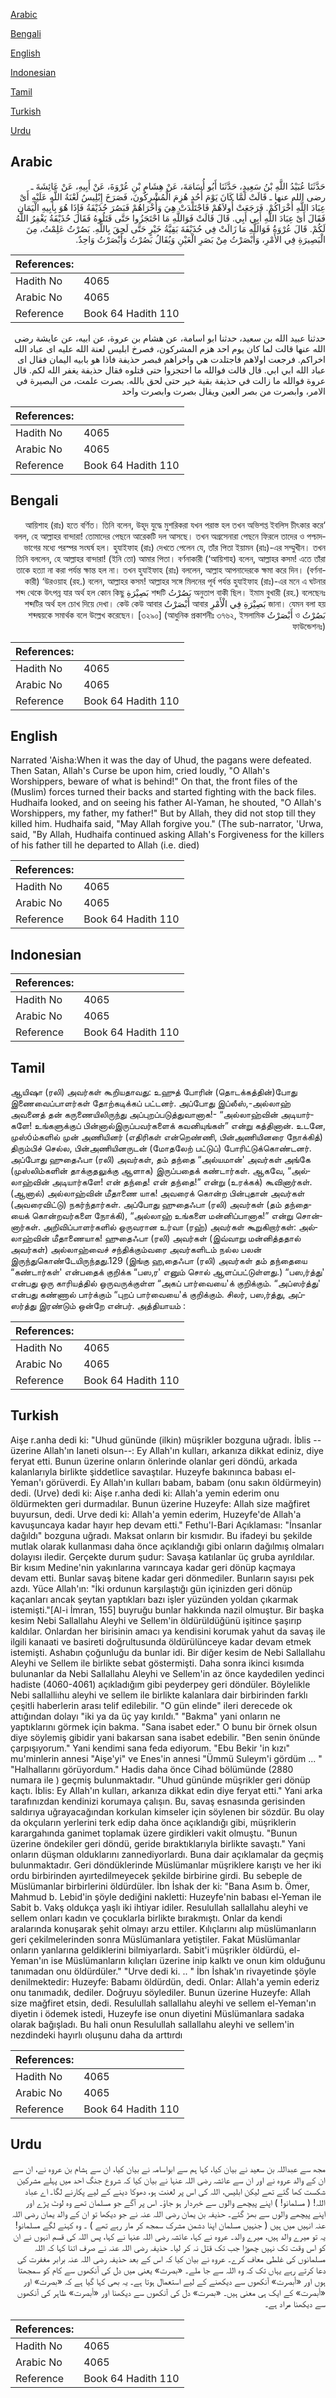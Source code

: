 [Arabic](#arabic)

[Bengali](#bengali)

[English](#english)

[Indonesian](#indonesian)

[Tamil](#tamil)

[Turkish](#turkish)

[Urdu](#urdu)

## Arabic


<div dir="rtl" lang="ar" style={{fontSize:'larger',backgroundColor:'#f8f9fa',padding:20}}>
حَدَّثَنَا عُبَيْدُ اللَّهِ بْنُ سَعِيدٍ، حَدَّثَنَا أَبُو أُسَامَةَ، عَنْ هِشَامِ بْنِ عُرْوَةَ، عَنْ أَبِيهِ، عَنْ عَائِشَةَ ـ رضى الله عنها ـ قَالَتْ لَمَّا كَانَ يَوْمَ أُحُدٍ هُزِمَ الْمُشْرِكُونَ، فَصَرَخَ إِبْلِيسُ لَعْنَةُ اللَّهِ عَلَيْهِ أَىْ عِبَادَ اللَّهِ أُخْرَاكُمْ‏.‏ فَرَجَعَتْ أُولاَهُمْ فَاجْتَلَدَتْ هِيَ وَأُخْرَاهُمْ فَبَصُرَ حُذَيْفَةُ فَإِذَا هُوَ بِأَبِيهِ الْيَمَانِ فَقَالَ أَىْ عِبَادَ اللَّهِ أَبِي أَبِي‏.‏ قَالَ قَالَتْ فَوَاللَّهِ مَا احْتَجَزُوا حَتَّى قَتَلُوهُ فَقَالَ حُذَيْفَةُ يَغْفِرُ اللَّهُ لَكُمْ‏.‏ قَالَ عُرْوَةُ فَوَاللَّهِ مَا زَالَتْ فِي حُذَيْفَةَ بَقِيَّةُ خَيْرٍ حَتَّى لَحِقَ بِاللَّهِ‏.‏ بَصُرْتُ عَلِمْتُ، مِنَ الْبَصِيرَةِ فِي الأَمْرِ، وَأَبْصَرْتُ مِنْ بَصَرِ الْعَيْنِ وَيُقَالُ بَصُرْتُ وَأَبْصَرْتُ وَاحِدٌ‏.‏
</div>
<div style={{backgroundColor:'#f8f9fa',padding:20, marginBottom: 10}}><table> <thead> <tr> <th>References:</th> <th></th> </tr> </thead> <tbody><tr><td>Hadith No</td><td>4065</td></tr><tr><td>Arabic No</td><td>4065</td></tr><tr><td>Reference</td><td>Book 64 Hadith 110</td></tr></tbody></table></div>


<div dir="rtl" lang="ar" style={{fontSize:'larger',backgroundColor:'#f8f9fa',padding:20}}>
حدثنا عبيد الله بن سعيد، حدثنا ابو اسامة، عن هشام بن عروة، عن ابيه، عن عايشة رضى الله عنها قالت لما كان يوم احد هزم المشركون، فصرخ ابليس لعنة الله عليه اى عباد الله اخراكم. فرجعت اولاهم فاجتلدت هي واخراهم فبصر حذيفة فاذا هو بابيه اليمان فقال اى عباد الله ابي ابي. قال قالت فوالله ما احتجزوا حتى قتلوه فقال حذيفة يغفر الله لكم. قال عروة فوالله ما زالت في حذيفة بقية خير حتى لحق بالله. بصرت علمت، من البصيرة في الامر، وابصرت من بصر العين ويقال بصرت وابصرت واحد
</div>
<div style={{backgroundColor:'#f8f9fa',padding:20, marginBottom: 10}}><table> <thead> <tr> <th>References:</th> <th></th> </tr> </thead> <tbody><tr><td>Hadith No</td><td>4065</td></tr><tr><td>Arabic No</td><td>4065</td></tr><tr><td>Reference</td><td>Book 64 Hadith 110</td></tr></tbody></table></div>

## Bengali


<div dir="rtl" lang="bn" style={{fontSize:'larger',backgroundColor:'#f8f9fa',padding:20}}>
‘আয়িশাহ (রাঃ) হতে বর্ণিত। তিনি বলেন, উহূদ যুদ্ধে মুশরিকরা যখন পরাস্ত হল তখন অভিশপ্ত ইবলিস চীৎকার করে বলল, হে আল্লাহর বান্দারা! তোমাদের পেছনে আরেকটি দল আসছে। তখন অগ্রসেনারা পেছনে ফিরলে তাদের ও পশ্চাদভাগের মধ্যে পরস্পর সংঘর্ষ হল। হুযাইফাহ (রাঃ) দেখতে পেলেন যে, তাঁর পিতা ইয়ামন (রাঃ)-এর সম্মুখীন। তখন তিনি বললেন, হে আল্লাহর বান্দারা! (ইনি তো) আমার পিতা। বর্ণনাকারী (‘আয়িশাহ) বলেন, আল্লাহর কসম! এতে তাঁরা তাকে হত্যা না করা পর্যন্ত ক্ষান্ত হল না। তখন হুযাইফাহ (রাঃ) বললেন, আল্লাহ আপনাদেরকে ক্ষমা করে দিন। (বর্ণনাকারী) ‘উরওয়াহ (রহ.) বলেন, আল্লাহর কসম! আল্লাহর সঙ্গে মিলনের পূর্ব পর্যন্ত হুযাইফাহ (রাঃ)-এর মনে এ ঘটনার অনুতাপ বাকী ছিল। ইমাম বুখারী (রহ.) বলেছেনঃ بَصُرْتُ শব্দটি بَصِيْرَةِ শব্দ থেকে উৎপন্ন যার অর্থ হল কোন কিছু জানা। যেমন বলা হয় بَصِيْرَةِ فِي الْأَمْرِ আবার أَبْصَرْتُ শব্দটির অর্থ হল চোখ দিয়ে দেখা। কেউ কেউ আবার بَصُرْتُ ও أَبْصَرْتُ শব্দদ্বয়কে সমার্থক বলে উল্লেখ করেছেন। [৩২৯০] (আধুনিক প্রকাশনীঃ ৩৭৬২, ইসলামিক ফাউন্ডেশনঃ)
</div>
<div style={{backgroundColor:'#f8f9fa',padding:20, marginBottom: 10}}><table> <thead> <tr> <th>References:</th> <th></th> </tr> </thead> <tbody><tr><td>Hadith No</td><td>4065</td></tr><tr><td>Arabic No</td><td>4065</td></tr><tr><td>Reference</td><td>Book 64 Hadith 110</td></tr></tbody></table></div>

## English


<div dir="ltr" lang="en" style={{fontSize:'larger',backgroundColor:'#f8f9fa',padding:20}}>
Narrated 'Aisha:When it was the day of Uhud, the pagans were defeated. Then Satan, Allah's Curse be upon him, cried loudly, "O Allah's Worshippers, beware of what is behind!" On that, the front files of the (Muslim) forces turned their backs and started fighting with the back files. Hudhaifa looked, and on seeing his father Al-Yaman, he shouted, "O Allah's Worshippers, my father, my father!" But by Allah, they did not stop till they killed him. Hudhaifa said, "May Allah forgive you." (The sub-narrator, 'Urwa, said, "By Allah, Hudhaifa continued asking Allah's Forgiveness for the killers of his father till he departed to Allah (i.e. died)
</div>
<div style={{backgroundColor:'#f8f9fa',padding:20, marginBottom: 10}}><table> <thead> <tr> <th>References:</th> <th></th> </tr> </thead> <tbody><tr><td>Hadith No</td><td>4065</td></tr><tr><td>Arabic No</td><td>4065</td></tr><tr><td>Reference</td><td>Book 64 Hadith 110</td></tr></tbody></table></div>

## Indonesian


<div dir="ltr" lang="id" style={{fontSize:'larger',backgroundColor:'#f8f9fa',padding:20}}>

</div>
<div style={{backgroundColor:'#f8f9fa',padding:20, marginBottom: 10}}><table> <thead> <tr> <th>References:</th> <th></th> </tr> </thead> <tbody><tr><td>Hadith No</td><td>4065</td></tr><tr><td>Arabic No</td><td>4065</td></tr><tr><td>Reference</td><td>Book 64 Hadith 110</td></tr></tbody></table></div>

## Tamil


<div dir="ltr" lang="ta" style={{fontSize:'larger',backgroundColor:'#f8f9fa',padding:20}}>
ஆயிஷா (ரலி) அவர்கள் கூறியதாவது: உஹுத் போரின் (தொடக்கத்தின்)போது இணைவைப்பாளர்கள் தோற்கடிக்கப் பட்டனர். அப்போது இப்லீஸ்,-அல்லாஹ் அவனைத் தன் கருணையிலிருந்து அப்புறப்படுத்துவானாக!- “அல்லாஹ்வின் அடியார்களே! உங்களுக்குப் பின்னால்இருப்பவர்களைக் கவனியுங்கள்” என்று கத்தினான். உடனே, முஸ்óம்களில் முன் அணியினர் (எதிரிகள் என்றெண்ணி, பின்அணியினரை நோக்கித்) திரும்பிச் செல்ல, பின்அணியினருடன் (மோதலேற் பட்டுப்) போரிட்டுக்கொண்டனர். அப்போது ஹுதைஃபா (ரலி) அவர்கள், தம் தந்தை “அல்யமான்' அவர்கள் அங்கே (முஸ்லிம்களின் தாக்குதலுக்கு ஆளாக) இருப்பதைக் கண்டார்கள். ஆகவே, “அல்லாஹ்வின் அடியார்களே! என் தந்தை! என் தந்தை!” என்று (உரக்கக்) கூவினார்கள். (ஆனால்) அல்லாஹ்வின் மீதாணை யாக! அவரைக் கொன்ற பின்புதான் அவர்கள் (அவரைவிட்டு) நகர்ந்தார்கள். அப்போது ஹுதைஃபா (ரலி) அவர்கள் (தம் தந்தையைக் கொன்றவர்களை நோக்கி), “அல்லாஹ் உங்களை மன்னிப்பானாக!” என்று சொன்னார்கள். அறிவிப்பாளர்களில் ஒருவரான உர்வா (ரஹ்) அவர்கள் கூறுகிறார்கள்: அல்லாஹ்வின் மீதாணையாக! ஹுதைஃபா (ரலி) அவர்கள் (இவ்வாறு மன்னித்ததால் அவர்கள்) அல்லாஹ்வைச் சந்திக்கும்வரை அவர்களிடம் நல்ல பலன் இருந்துகொண்டேயிருந்தது.129 (இங்கு ஹ‚தைஃபா (ரலி) அவர்கள் தம் தந்தையை “கண்டார்கள்' என்பதைக் குறிக்க “பஸ‚ர' எனும் சொல் ஆளப்பட்டுள்ளது.) “பஸ‚ர்த்து' என்பது ஒரு காரியத்தில் ஒருவருக்குள்ள “அகப் பார்வையை'க் குறிக்கும். “அப்ஸர்த்து' என்பது கண்ணால் பார்க்கும் “புறப் பார்வையை'க் குறிக்கும். சிலர், பஸ‚ர்த்து, அப்ஸர்த்து இரண்டும் ஒன்றே என்பர். அத்தியாயம் :
</div>
<div style={{backgroundColor:'#f8f9fa',padding:20, marginBottom: 10}}><table> <thead> <tr> <th>References:</th> <th></th> </tr> </thead> <tbody><tr><td>Hadith No</td><td>4065</td></tr><tr><td>Arabic No</td><td>4065</td></tr><tr><td>Reference</td><td>Book 64 Hadith 110</td></tr></tbody></table></div>

## Turkish


<div dir="ltr" lang="tr" style={{fontSize:'larger',backgroundColor:'#f8f9fa',padding:20}}>
Aişe r.anha dedi ki: "Uhud gününde (ilkin) müşrikler bozguna uğradı. İblis --üzerine Allah'ın Ianeti olsun--: Ey Allah'ın kulları, arkanıza dikkat ediniz, diye feryat etti. Bunun üzerine onların önlerinde olanlar geri döndü, arkada kalanlarıyla birlikte şiddetlice savaştılar. Huzeyfe bakınınca babası el-Yeman'ı görüverdi. Ey Allah'ın kulları babam, babam (onu sakın öldürmeyin) dedi. (Urve) dedi ki: Aişe r.anha dedi ki: Allah'a yemin ederim onu öldürmekten geri durmadılar. Bunun üzerine Huzeyfe: Allah size mağfiret buyursun, dedi. Urve dedi ki: Allah'a yemin ederim, Huzeyfe'de Allah'a kavuşuncaya kadar hayır hep devam etti." Fethu'l-Bari Açıklaması: "İnsanlar dağıldı" bozguna uğradı. Maksat onların bir kısmıdır. Bu ifadeyi bu şekilde mutlak olarak kullanması daha önce açıklandığı gibi onların dağılmış olmaları dolayısı iledir. Gerçekte durum şudur: Savaşa katılanlar üç gruba ayrıldılar. Bir kısım Medine'nin yakınlarına varıncaya kadar geri dönüp kaçmaya devam etti. Bunlar savaş bitene kadar geri dönmediler. Bunların sayısı pek azdı. Yüce Allah'ın: "İki ordunun karşılaştığı gün içinizden geri dönüp kaçanları ancak şeytan yaptıkları bazı işler yüzünden yoldan çıkarmak istemişti."[Al-i İmran, 155] buyruğu bunlar hakkında nazil olmuştur. Bir başka kesim Nebi Sallallahu Aleyhi ve Sellem'in öldürüldüğünü işitince şaşırıp kaldılar. Onlardan her birisinin amacı ya kendisini korumak yahut da savaş ile ilgili kanaati ve basireti doğrultusunda öldürülünceye kadar devam etmek istemişti. Ashabın çoğunluğu da bunlar idi. Bir diğer kesim de Nebi Sallallahu Aleyhi ve Sellem ile birlikte sebat göstermişti. Daha sonra ikinci kısımda bulunanlar da Nebi Sallallahu Aleyhi ve Sellem'in az önce kaydedilen yedinci hadiste (4060-4061) açıkladığım gibi peyderpey geri döndüler. Böylelikle Nebi sallalliıhu aleyhi ve sellem ile birlikte kalanlara dair birbirinden farklı çeşitli haberlerin arası telif edilebilir. "O gün elinde" ileri derecede ok attığından dolayı "iki ya da üç yay kırıldı." "Bakma" yani onların ne yaptıklarını görmek için bakma. "Sana isabet eder." O bunu bir örnek olsun diye söylemiş gibidir yani bakarsan sana isabet edebilir. "Ben senin önünde çarpışıyorum." Yani kendimi sana feda ediyorum. "Ebu Bekir 'in kızı" mu'minlerin annesi "Aişe'yi" ve Enes'in annesi "Ümmü Suleym'i gördüm ... " "Halhallarını görüyordum." Hadis daha önce Cihad bölümünde (2880 numara ile ) geçmiş bulunmaktadır. "Uhud gününde müşrikler geri dönüp kaçtı. İblis: Ey Allah'ın kulları, arkanıza dikkat edin diye feryat etti." Yani arka tarafınızdan kendinizi korumaya çalışın. Bu, savaş esnasında gerisinden saldırıya uğrayacağından korkulan kimseler için söylenen bir sözdür. Bu olay da okçuların yerlerini terk edip daha önce açıklandığı gibi, müşriklerin karargahında ganimet toplamak üzere girdikleri vakit olmuştu. "Bunun üzerine öndekiler geri döndü, geride bıraktıklarıyla birlikte savaştı." Yani onların düşman olduklarını zannediyorlardı. Buna dair açıklamalar da geçmiş bulunmaktadır. Geri döndüklerinde Müslümanlar müşriklere karıştı ve her iki ordu birbirinden ayırtedilmeyecek şekilde birbirine girdi. Bu sebeple de Müslümanlar birbirlerini öldürdüler. İbn İshak der ki: "Bana Asım b. Ömer, Mahmud b. Lebid'in şöyle dediğini nakletti: Huzeyfe'nin babası el-Yeman ile Sabit b. Vakş oldukça yaşlı iki ihtiyar idiler. Resulullah sallallahu aleyhi ve sellem onları kadın ve çocuklarla birlikte bırakmıştı. Onlar da kendi aralarında konuşarak şehit olmayı arzu ettiler. Kılıçlarını alıp müslümanların geri çekilmelerinden sonra Müslümanlara yetiştiler. Fakat Müslümanlar onların yanlarına geldiklerini bilmiyarlardı. Sabit'i müşrikler öldürdü, el-Yeman'ın ise Müslümanların kılıçları üzerine inip kalktı ve onun kim olduğunu tanımadan onu öldürdüler." "Urve dedi ki. .. " İbn İshak'ın rivayetinde şöyle denilmektedir: Huzeyfe: Babamı öldürdün, dedi. Onlar: Allah'a yemin ederiz onu tanımadık, dediler. Doğruyu söylediler. Bunun üzerine Huzeyfe: Allah size mağfiret etsin, dedi. Resulullah sallallahu aleyhi ve sellem el-Yeman'ın diyetin i ödemek istedi, Huzeyfe ise onun diyetini Müslümanlara sadaka olarak bağışladı. Bu hali onun Resulullah sallallahu aleyhi ve sellem'in nezdindeki hayırlı oluşunu daha da arttırdı
</div>
<div style={{backgroundColor:'#f8f9fa',padding:20, marginBottom: 10}}><table> <thead> <tr> <th>References:</th> <th></th> </tr> </thead> <tbody><tr><td>Hadith No</td><td>4065</td></tr><tr><td>Arabic No</td><td>4065</td></tr><tr><td>Reference</td><td>Book 64 Hadith 110</td></tr></tbody></table></div>

## Urdu


<div dir="rtl" lang="ur" style={{fontSize:'larger',backgroundColor:'#f8f9fa',padding:20}}>
مجھ سے عبداللہ بن سعید نے بیان کیا، کہا ہم سے ابواسامہ نے بیان کیا، ان سے ہشام بن عروہ نے، ان سے ان کے والد عروہ نے اور ان سے عائشہ رضی اللہ عنہا نے بیان کیا کہ شروع جنگ احد میں پہلے مشرکین شکست کھا گئے تھے لیکن ابلیس، اللہ کی اس پر لعنت ہو، دھوکا دینے کے لیے پکارنے لگا۔ اے عباد اللہ! ( مسلمانو! ) اپنے پیچھے والوں سے خبردار ہو جاؤ۔ اس پر آگے جو مسلمان تھے وہ لوٹ پڑے اور اپنے پیچھے والوں سے بھڑ گئے۔ حذیفہ بن یمان رضی اللہ عنہ نے جو دیکھا تو ان کے والد یمان رضی اللہ عنہ انہیں میں ہیں ( جنہیں مسلمان اپنا دشمن مشرک سمجھ کر مار رہے تھے ) ۔ وہ کہنے لگے مسلمانو! یہ تو میرے والد ہیں، میرے والد۔ عروہ نے کہا، عائشہ رضی اللہ عنہا نے کہا، پس اللہ کی قسم انہوں نے ان کو اس وقت تک نہیں چھوڑا جب تک قتل نہ کر لیا۔ حذیفہ رضی اللہ عنہ نے صرف اتنا کہا کہ اللہ مسلمانوں کی غلطی معاف کرے۔ عروہ نے بیان کیا کہ اس کے بعد حذیفہ رضی اللہ عنہ برابر مغفرت کی دعا کرتے رہے یہاں تک کہ وہ اللہ سے جا ملے۔ «بصرت» یعنی میں دل کی آنکھوں سے کام کو سمجھتا ہوں اور «أبصرت» آنکھوں سے دیکھنے کے لیے استعمال ہوتا ہے۔ یہ بھی کہا گیا ہے کہ «بصرت» اور «أبصرت» کے ایک ہی معنی ہیں۔ «بصرت» دل کی آنکھوں سے دیکھنا اور «أبصرت» ظاہر کی آنکھوں سے دیکھنا مراد ہے۔
</div>
<div style={{backgroundColor:'#f8f9fa',padding:20, marginBottom: 10}}><table> <thead> <tr> <th>References:</th> <th></th> </tr> </thead> <tbody><tr><td>Hadith No</td><td>4065</td></tr><tr><td>Arabic No</td><td>4065</td></tr><tr><td>Reference</td><td>Book 64 Hadith 110</td></tr></tbody></table></div>